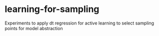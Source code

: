 learning-for-sampling
=====================

Experiments to apply dt regression for active learning to select sampling points for model abstraction
